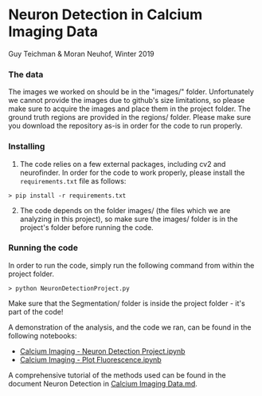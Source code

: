 # Neuron Detection in Calcium Imaging Data

Guy Teichman & Moran Neuhof, Winter 2019



### The data

The images we worked on should be in the "images/" folder. Unfortunately we cannot provide the images due to github's size limitations, so please make sure to acquire the images and place them in the project folder. The ground truth regions are provided in the regions/ folder. Please make sure you download the repository as-is in order for the code to run properly.

### Installing

1. The code relies on a few external packages, including cv2 and neurofinder. In order for the code to work properly, please install the `requirements.txt` file as follows:

```shell
> pip install -r requirements.txt
```

2. The code depends on the folder images/ (the files which we are analyzing in this project), so make sure the images/ folder is in the project's folder before running the code.

### Running the code

In order to run the code, simply run the following command from within the project folder.

```shell
> python NeuronDetectionProject.py
```

Make sure that the Segmentation/ folder is inside the project folder - it's part of the code!



A demonstration of the analysis, and the code we ran, can be found in the following notebooks:

- [Calcium Imaging - Neuron Detection Project.ipynb](https://github.com/neuhofmo/calcium-imaging-neuron-detection/blob/master/Calcium%20Imaging%20-%20Neuron%20Detection%20Project.ipynb)
- [Calcium Imaging - Plot Fluorescence.ipynb](https://github.com/neuhofmo/calcium-imaging-neuron-detection/blob/master/Calcium%20Imaging%20-%20Plot%20Fluorescence.ipynb)

A comprehensive tutorial of the methods used can be found in the document Neuron Detection in [Calcium Imaging Data.md](https://github.com/neuhofmo/calcium-imaging-neuron-detection/blob/master/Neuron%20Detection%20in%20Calcium%20Imaging%20Data.md).

